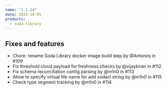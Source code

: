 ```yaml
---
name: "1.1.14"
date: 2023-10-05
products:
  - soda-library
---
```


## Fixes and features

* Chore: rename Soda Library docker image build step by @Antoninj in #109
* Fix threshold cloud payload for freshness checks by @vijaykiran in #112
* Fix schema reconciliation config parsing by @m1n0 in #113
* Allow to specify virtual file name for add sodacl string by @m1n0 in #115
* Check type segment tracking by @m1n0 in #114
